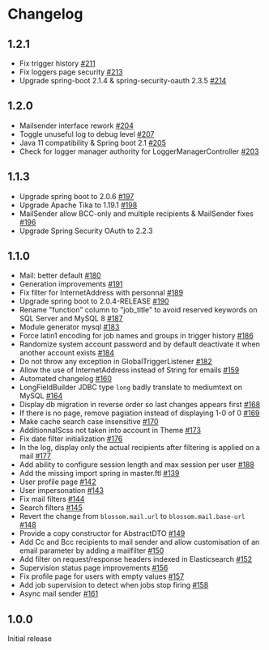 # Changelog

## 1.2.1
- Fix trigger history [#211](https://github.com/blossom-project/blossom/pull/211)  
- Fix loggers page security [#213](https://github.com/blossom-project/blossom/pull/213)  
- Upgrade spring-boot 2.1.4 & spring-security-oauth 2.3.5 [#214](https://github.com/blossom-project/blossom/pull/214)

## 1.2.0
- Mailsender interface rework [#204](https://github.com/blossom-project/blossom/pull/204)  
- Toggle unuseful log to debug level [#207](https://github.com/blossom-project/blossom/pull/207)  
- Java 11 compatibility & Spring boot 2.1 [#205](https://github.com/blossom-project/blossom/pull/205)
- Check for logger manager authority for LoggerManagerController [#203](https://github.com/blossom-project/blossom/issues/201)

## 1.1.3
- Upgrade spring boot to 2.0.6 [#197](https://github.com/blossom-project/blossom/pull/197)
- Upgrade Apache Tika to 1.19.1 [#198](https://github.com/blossom-project/blossom/pull/198)
- MailSender allow BCC-only and multiple recipients & MailSender fixes [#196](https://github.com/blossom-project/blossom/pull/196)
- Upgrade Spring Security OAuth to 2.2.3

## 1.1.0
- Mail: better default [#180](https://github.com/blossom-project/blossom/issues/180)  
- Generation improvements [#191](https://github.com/blossom-project/blossom/pull/191)  
- Fix filter for InternetAddress with personnal  [#189](https://github.com/blossom-project/blossom/pull/189)
- Upgrade spring boot to 2.0.4-RELEASE [#190](https://github.com/blossom-project/blossom/pull/190)
- Rename "function" column to "job_title" to avoid reserved keywords on SQL Server and MySQL 8 [#187](https://github.com/blossom-project/blossom/pull/187)
- Module generator mysql [#183](https://github.com/blossom-project/blossom/pull/183)
- Force latin1 encoding for job names and groups in trigger history [#186](https://github.com/blossom-project/blossom/pull/186)
- Randomize system account password and by default deactivate it when another account exists [#184](https://github.com/blossom-project/blossom/pull/184)
- Do not throw any exception in GlobalTriggerListener [#182](https://github.com/blossom-project/blossom/pull/182)
- Allow the use of InternetAddress instead of String for emails [#159](https://github.com/blossom-project/blossom/issues/159)  
- Automated changelog [#160](https://github.com/blossom-project/blossom/pull/160)  
- LongFieldBuilder JDBC type `long` badly translate to mediumtext on MySQL [#164](https://github.com/blossom-project/blossom/pull/164)  
- Display db migration in reverse order so last changes appears first [#168](https://github.com/blossom-project/blossom/pull/168)  
- If there is no page, remove pagiation instead of displaying 1-0 of 0 [#169](https://github.com/blossom-project/blossom/pull/169)  
- Make cache search case insensitive [#170](https://github.com/blossom-project/blossom/pull/170)  
- AdditionnalScss not taken into account in Theme [#173](https://github.com/blossom-project/blossom/issues/173)  
- Fix date filter initialization [#176](https://github.com/blossom-project/blossom/pull/176)  
- In the log, display only the actual recipients after filtering is applied on a mail [#177](https://github.com/blossom-project/blossom/pull/177)  
- Add ability to configure session length and max session per user [#188](https://github.com/blossom-project/blossom/pull/188)  
- Add the missing import spring in master.ftl [#139](https://github.com/blossom-project/blossom/pull/139)  
- User profile page [#142](https://github.com/blossom-project/blossom/issues/142)  
- User impersonation [#143](https://github.com/blossom-project/blossom/issues/143)  
- Fix mail filters [#144](https://github.com/blossom-project/blossom/pull/144)  
- Search filters [#145](https://github.com/blossom-project/blossom/pull/145)  
- Revert the change from `blossom.mail.url` to `blossom.mail.base-url` [#148](https://github.com/blossom-project/blossom/pull/148)  
- Provide a copy constructor for AbstractDTO [#149](https://github.com/blossom-project/blossom/pull/149)  
- Add Cc and Bcc recipients to mail sender and allow customisation of an email parameter by adding a mailfilter [#150](https://github.com/blossom-project/blossom/pull/150)  
- Add filter on request/response headers indexed in Elasticsearch [#152](https://github.com/blossom-project/blossom/pull/152)  
- Supervision status page improvements [#156](https://github.com/blossom-project/blossom/pull/156)  
- Fix profile page for users with empty values [#157](https://github.com/blossom-project/blossom/pull/157)  
- Add job supervision to detect when jobs stop firing [#158](https://github.com/blossom-project/blossom/pull/158)  
- Async mail sender [#161](https://github.com/blossom-project/blossom/pull/161)  

## 1.0.0

Initial release